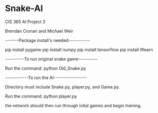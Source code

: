 # Snake-AI
CIS 365 AI Project 3

Brendan Cronan and Michael Weir




-------Package install's needed-----------

pip install pygame
pip install numpy
pip install tensorflow
pip install tflearn






----------To run original snake game----------

Run the command: python Old_Snake.py







------------To run the AI-----------------

Directory must include Snake.py, player.py, and Game.py.

Run the command: python player.py

the network should then run through inital games and begin training.
